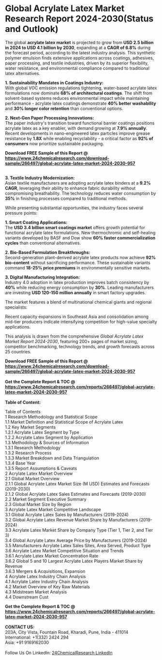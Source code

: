 <h1>Global Acrylate Latex Market Research Report 2024-2030(Status and Outlook)</h1><p>The global <strong>acrylate latex market</strong> is projected to grow from <strong>USD 2.5 billion in 2024 to USD 4.1 billion by 2030</strong>, expanding at a <strong>CAGR of 6.8%</strong> during the forecast period, according to the latest industry analysis. This synthetic polymer emulsion finds extensive applications across coatings, adhesives, paper processing, and textile industries, driven by its superior flexibility, water resistance, and environmental compliance compared to traditional latex alternatives.</p><p><strong>1. Sustainability Mandates in Coatings Industry:</strong><br>
With global VOC emission regulations tightening, water-based acrylate latex formulations now dominate <strong>68% of architectural coatings</strong>. The shift from solvent-based systems reduces environmental impact while maintaining performance - acrylate latex coatings demonstrate <strong>40% better washability</strong> and <strong>30% longer color retention</strong> than conventional options.</p><p><strong>2. Next-Gen Paper Processing Innovations:</strong><br>
The paper industry's transition toward functional barrier coatings positions acrylate latex as a key enabler, with demand growing at <strong>7.9% annually</strong>. Recent developments in nano-engineered latex particles improve grease resistance by <strong>1.8X</strong> while enabling recyclability - a critical factor as <strong>92% of consumers</strong> now prioritize sustainable packaging.</p><div><b>Download FREE Sample of this Report @ 
            <a href="https://www.24chemicalresearch.com/download-sample/266497/global-acrylate-latex-market-2024-2030-957">
            https://www.24chemicalresearch.com/download-sample/266497/global-acrylate-latex-market-2024-2030-957</a></b></div><br><p><strong>3. Textile Industry Modernization:</strong><br>
Asian textile manufacturers are adopting acrylate latex binders at a <strong>9.2% CAGR</strong>, leveraging their ability to enhance fabric durability without compromising breathability. The technology reduces water consumption by <strong>35%</strong> in finishing processes compared to traditional methods.</p><p>While presenting substantial opportunities, the industry faces several pressure points:</p><p><strong>1. Smart Coating Applications:</strong><br>
The <strong>USD 3.4 billion smart coatings market</strong> offers growth potential for functional acrylate latex formulations. New thermochromic and self-healing variants developed by BASF and Dow show <strong>60% faster commercialization cycles</strong> than conventional alternatives.</p><p><strong>2. Bio-Based Formulation Breakthroughs:</strong><br>
Second-generation plant-derived acrylate latex products now achieve <strong>92% bio-content</strong> without sacrificing performance. These sustainable variants command <strong>18-25% price premiums</strong> in environmentally sensitive markets.</p><p><strong>3. Digital Manufacturing Integration:</strong><br>
Industry 4.0 adoption in latex production improves batch consistency by <strong>40%</strong> while reducing energy consumption by <strong>30%</strong>. Leading manufacturers are investing <strong>USD 120-150 million annually</strong> in smart factory upgrades.</p><p>The market features a blend of multinational chemical giants and regional specialists:</p><p>Recent capacity expansions in Southeast Asia and consolidation among mid-tier producers indicate intensifying competition for high-value specialty applications.</p><p>This analysis is drawn from the comprehensive <em>Global Acrylate Latex Market Report 2024-2030</em>, featuring 200+ pages of market sizing, competitor benchmarking, technology trends, and growth forecasts across 25 countries.</p><div><b>Download FREE Sample of this Report @ 
            <a href="https://www.24chemicalresearch.com/download-sample/266497/global-acrylate-latex-market-2024-2030-957">
            https://www.24chemicalresearch.com/download-sample/266497/global-acrylate-latex-market-2024-2030-957</a></b></div><br><div><b>Get the Complete Report & TOC @ 
            <a href="https://www.24chemicalresearch.com/reports/266497/global-acrylate-latex-market-2024-2030-957">
            https://www.24chemicalresearch.com/reports/266497/global-acrylate-latex-market-2024-2030-957</a></b></div><br>
            <b>Table of Content:</b><p>Table of Contents<br />
1 Research Methodology and Statistical Scope<br />
1.1 Market Definition and Statistical Scope of Acrylate Latex<br />
1.2 Key Market Segments<br />
1.2.1 Acrylate Latex Segment by Type<br />
1.2.2 Acrylate Latex Segment by Application<br />
1.3 Methodology & Sources of Information<br />
1.3.1 Research Methodology<br />
1.3.2 Research Process<br />
1.3.3 Market Breakdown and Data Triangulation<br />
1.3.4 Base Year<br />
1.3.5 Report Assumptions & Caveats<br />
2 Acrylate Latex Market Overview<br />
2.1 Global Market Overview<br />
2.1.1 Global Acrylate Latex Market Size (M USD) Estimates and Forecasts (2019-2030)<br />
2.1.2 Global Acrylate Latex Sales Estimates and Forecasts (2019-2030)<br />
2.2 Market Segment Executive Summary<br />
2.3 Global Market Size by Region<br />
3 Acrylate Latex Market Competitive Landscape<br />
3.1 Global Acrylate Latex Sales by Manufacturers (2019-2024)<br />
3.2 Global Acrylate Latex Revenue Market Share by Manufacturers (2019-2024)<br />
3.3 Acrylate Latex Market Share by Company Type (Tier 1, Tier 2, and Tier 3)<br />
3.4 Global Acrylate Latex Average Price by Manufacturers (2019-2024)<br />
3.5 Manufacturers Acrylate Latex Sales Sites, Area Served, Product Type<br />
3.6 Acrylate Latex Market Competitive Situation and Trends<br />
3.6.1 Acrylate Latex Market Concentration Rate<br />
3.6.2 Global 5 and 10 Largest Acrylate Latex Players Market Share by Revenue<br />
3.6.3 Mergers & Acquisitions, Expansion<br />
4 Acrylate Latex Industry Chain Analysis<br />
4.1 Acrylate Latex Industry Chain Analysis<br />
4.2 Market Overview of Key Raw Materials<br />
4.3 Midstream Market Analysis<br />
4.4 Downstream Cust</p><div><b>Get the Complete Report & TOC @ 
            <a href="https://www.24chemicalresearch.com/reports/266497/global-acrylate-latex-market-2024-2030-957">
            https://www.24chemicalresearch.com/reports/266497/global-acrylate-latex-market-2024-2030-957</a></b></div><br><b>CONTACT US:</b><br>
            203A, City Vista, Fountain Road, Kharadi, Pune, India - 411014<br>
            International: +1(332) 2424 294<br>
            Asia: +91 9169162030 <br><br>
            Follow Us On LinkedIn: <a href="https://www.linkedin.com/company/24chemicalresearch/">24ChemicalResearch LinkedIn</a>